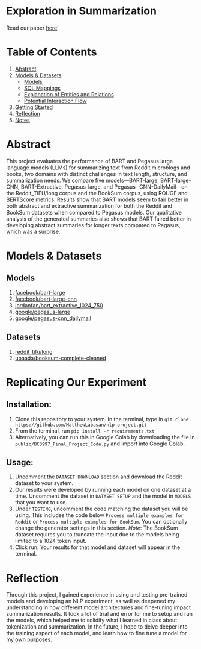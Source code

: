 # Exploration in Summarization

Read our paper [here](./public/BC3997_Final_Report__Lam_Labasan.pdf)!

# Table of Contents
1. [Abstract](#abstract)
2. [Models & Datasets](#models-&-datasets)
    - [Models](#models)
    - [SQL Mappings](#sql-mappings)
    - [Explanation of Entities and Relations](#explanation-of-entities-and-relations)
    - [Potential Interaction Flow](#potential-interaction-flow)
3. [Getting Started](#getting-started)
4. [Reflection](#reflection)
5. [Notes](#notes)

# Abstract
This project evaluates the performance of BART and Pegasus large language models (LLMs) for summarizing text from Reddit microblogs and books, two domains with distinct challenges in text length, structure, and summarization needs. We compare five models—BART-large, BART-large-CNN, BART-Extractive, Pegasus-large, and Pegasus- CNN-DailyMail—on the Reddit_TIFU/long corpus and the BookSum corpus, using ROUGE and BERTScore metrics. Results show that BART models seem to fair better in both abstract and extractive summarization for both the Reddit and BookSum datasets when compared to Pegasus models. Our qualitative analysis of the generated summaries also shows that BART faired better in developing abstract summaries for longer texts compared to Pegasus, which was a surprise.

# Models & Datasets
## Models
1. [facebook/bart-large](https://huggingface.co/facebook/bart-large)
2. [facebook/bart-large-cnn](https://huggingface.co/facebook/bart-large-cnn)
3. [jordanfan/bart_extractive_1024_750](https://huggingface.co/jordanfan/bart_extractive_1024_750)
4. [google/pegasus-large](https://huggingface.co/google/pegasus-large)
5. [google/pegasus-cnn_dailymail](https://huggingface.co/google/pegasus-cnn_dailymail)

## Datasets
1. [reddit_tifu/long](https://www.tensorflow.org/datasets/catalog/reddit_tifu)
2. [ubaada/booksum-complete-cleaned](https://huggingface.co/datasets/ubaada/booksum-complete-cleaned)

# Replicating Our Experiment
## Installation: 
1. Clone this repository to your system. In the terminal, type in `git clone https://github.com/MatthewLabasan/nlp-project.git`
2. From the terminal, run `pip install -r requirements.txt`
3. Alternatively, you can run this in Google Colab by downloading the file in `public/BC3997_Final_Project_Code.py` and import into Google Colab.

## Usage:
1. Uncomment the `DATASET DOWNLOAD` section and download the Reddit dataset to your system.
2. Our results were developed by running each model on one dataset at a time. Uncomment the dataset in `DATASET SETUP` and the model in `MODELS` that you want to use.
3. Under `TESTING`, uncomment the code matching the dataset you will be using. This includes the code below `Process multiple examples for Reddit` or `Process multiple examples for BookSum`. You can optionally change the generator settings in this section. _Note_: The BookSum dataset requires you to truncate the input due to the models being limited to a 1024 token input.
4. Click run. Your results for that model and dataset will appear in the terminal.

# Reflection
Through this project, I gained experience in using and testing pre-trained models and developing an NLP experiment, as well as deepened my understanding in how different model architectures and fine-tuning impact summarization results. It took a lot of trial and error for me to setup and run the models, which helped me to solidify what I learned in class about tokenization and summarization. In the future, I hope to delve deeper into the training aspect of each model, and learn how to fine tune a model for my own purposes.